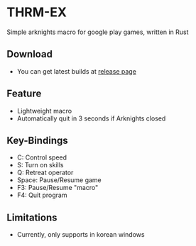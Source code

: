 # THRM-EX

Simple arknights macro for google play games, written in Rust

## Download

- You can get latest builds at [release page](https://github.com/ACK72/THRM-EX/releases/latest)

## Feature
- Lightweight macro
- Automatically quit in 3 seconds if Arknights closed

## Key-Bindings
- C: Control speed
- S: Turn on skills
- Q: Retreat operator
- Space: Pause/Resume game
- F3: Pause/Resume "macro"
- F4: Quit program

## Limitations

- Currently, only supports in korean windows